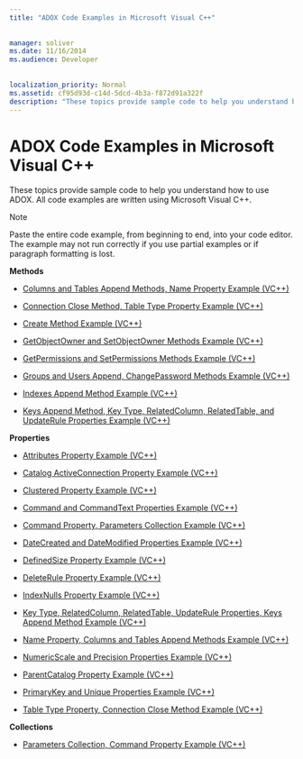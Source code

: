 ```yaml
---
title: "ADOX Code Examples in Microsoft Visual C++"
  
  
manager: soliver
ms.date: 11/16/2014
ms.audience: Developer
 
  
localization_priority: Normal
ms.assetid: cf95d93d-c14d-5dcd-4b3a-f872d91a322f
description: "These topics provide sample code to help you understand how to use ADOX. All code examples are written using Microsoft Visual C++."
---
```


# ADOX Code Examples in Microsoft Visual C++

These topics provide sample code to help you understand how to use ADOX. All code examples are written using Microsoft Visual C++.
  
> [!NOTE]
> Paste the entire code example, from beginning to end, into your code editor. The example may not run correctly if you use partial examples or if paragraph formatting is lost. 
  
 **Methods**
  
- [Columns and Tables Append Methods, Name Property Example (VC++)](columns-and-tables-append-methods-name-property-example-vc-plus-plus.md)
    
- [Connection Close Method, Table Type Property Example (VC++)](connection-close-method-table-type-property-example-vc-plus-plus.md)
    
- [Create Method Example (VC++)](create-method-example-vc-plus-plus.md)
    
- [GetObjectOwner and SetObjectOwner Methods Example (VC++)](getobjectowner-and-setobjectowner-methods-example-vc-plus-plus.md)
    
- [GetPermissions and SetPermissions Methods Example (VC++)](getpermissions-and-setpermissions-methods-example-vc-plus-plus.md)
    
- [Groups and Users Append, ChangePassword Methods Example (VC++)](groups-and-users-append-changepassword-methods-example-vc-plus-plus.md)
    
- [Indexes Append Method Example (VC++)](indexes-append-method-example-vc-plus-plus.md)
    
- [Keys Append Method, Key Type, RelatedColumn, RelatedTable, and UpdateRule Properties Example (VC++)](keys-append-method-key-type-relatedcolumn-relatedtable-and-updaterule-properties-0.md)
    
 **Properties**
  
- [Attributes Property Example (VC++)](attributes-property-example-vc-plus-plus.md)
    
- [Catalog ActiveConnection Property Example (VC++)](catalog-activeconnection-property-example-vc-plus-plus.md)
    
- [Clustered Property Example (VC++)](clustered-property-example-vc-plus-plus.md)
    
- [Command and CommandText Properties Example (VC++)](command-and-commandtext-properties-example-vc-plus-plus.md)
    
- [Command Property, Parameters Collection Example (VC++)](parameters-collection-command-property-example-vc-plus-plus.md)
    
- [DateCreated and DateModified Properties Example (VC++)](datecreated-and-datemodified-properties-example-vc-plus-plus.md)
    
- [DefinedSize Property Example (VC++)](definedsize-property-example-vc-plus-plus.md)
    
- [DeleteRule Property Example (VC++)](deleterule-property-example-vc-plus-plus.md)
    
- [IndexNulls Property Example (VC++)](indexnulls-property-example-vc-plus-plus.md)
    
- [Key Type, RelatedColumn, RelatedTable, UpdateRule Properties, Keys Append Method Example (VC++)](keys-append-method-key-type-relatedcolumn-relatedtable-and-updaterule-properties-0.md)
    
- [Name Property, Columns and Tables Append Methods Example (VC++)](columns-and-tables-append-methods-name-property-example-vc-plus-plus.md)
    
- [NumericScale and Precision Properties Example (VC++)](numericscale-and-precision-properties-example-vc-plus-plus.md)
    
- [ParentCatalog Property Example (VC++)](parentcatalog-property-example-vc-plus-plus.md)
    
- [PrimaryKey and Unique Properties Example (VC++)](primarykey-and-unique-properties-example-vc-plus-plus.md)
    
- [Table Type Property, Connection Close Method Example (VC++)](connection-close-method-table-type-property-example-vc-plus-plus.md)
    
 **Collections**
  
- [Parameters Collection, Command Property Example (VC++)](parameters-collection-command-property-example-vc-plus-plus.md)
    

